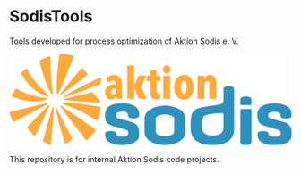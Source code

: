 # SodisTools
Tools developed for process optimization of Aktion Sodis e. V.

![Aktion Sodis e. V.](https://github.com/ChristophNetsch/SodisTools/blob/master/images/logo_sodis.png)

This repository is for internal Aktion Sodis code projects.
